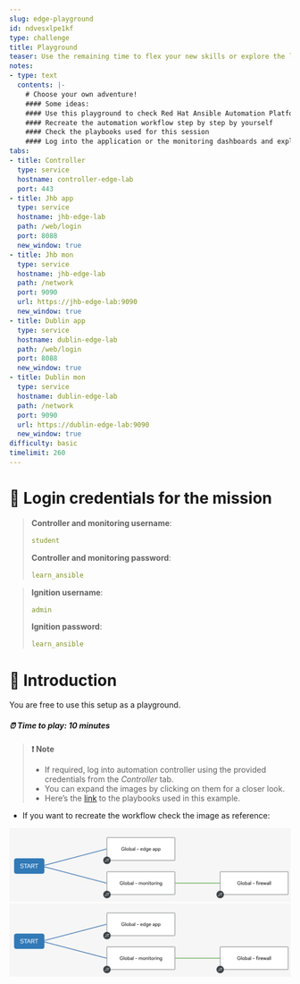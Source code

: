 ```yaml
---
slug: edge-playground
id: ndvesxlpe1kf
type: challenge
title: Playground
teaser: Use the remaining time to flex your new skills or explore the lab.
notes:
- type: text
  contents: |-
    # Choose your own adventure!
    #### Some ideas:
    #### Use this playground to check Red Hat Ansible Automation Platform global settings
    #### Recreate the automation workflow step by step by yourself
    #### Check the playbooks used for this session
    #### Log into the application or the monitoring dashboards and explore
tabs:
- title: Controller
  type: service
  hostname: controller-edge-lab
  port: 443
- title: Jhb app
  type: service
  hostname: jhb-edge-lab
  path: /web/login
  port: 8088
  new_window: true
- title: Jhb mon
  type: service
  hostname: jhb-edge-lab
  path: /network
  port: 9090
  url: https://jhb-edge-lab:9090
  new_window: true
- title: Dublin app
  type: service
  hostname: dublin-edge-lab
  path: /web/login
  port: 8088
  new_window: true
- title: Dublin mon
  type: service
  hostname: dublin-edge-lab
  path: /network
  port: 9090
  url: https://dublin-edge-lab:9090
  new_window: true
difficulty: basic
timelimit: 260
---
```


🔐 Login credentials for the mission
===

>**Controller and monitoring username**:
> ```yaml
>student
>```
>**Controller and monitoring password**:
>```yaml
>learn_ansible
>```

>**Ignition username**:
> ```yaml
>admin
>```
>**Ignition password**:
>```yaml
>learn_ansible
>```

👋 Introduction
===
You are free to use this setup as a playground.

##### ⏰ Time to play: *10 minutes*

>**❗️ Note**
>
>* If required, log into automation controller using the provided credentials from the _Controller_ tab.
>* You can expand the images by clicking on them for a closer look.
>* Here’s the [link](https://github.com/craig-br/instruqt-track-content/tree/devel/getting-started-edge-lab/playbooks) to the playbooks used in this example.

* If you want to recreate the workflow check the image as reference:

<a href="#wf">
  <img alt="Autodeploy workflow" src="../assets/img/wf.png" />
</a>

<a href="#" class="lightbox" id="wf">
  <img alt="Autodeploy workflow" src="../assets/img/wf.png" />
</a>